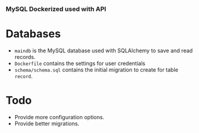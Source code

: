 ### MySQL Dockerized used with API

# Databases
   - `maindb` is the MySQL database used with SQLAlchemy to save and read records.
   - `Dockerfile` contains the settings for user credentials
   - `schema/schema.sql` contains the initial migration to create for table
     `record`. 

# Todo
   - Provide more configuration options.
   - Provide better migrations.


